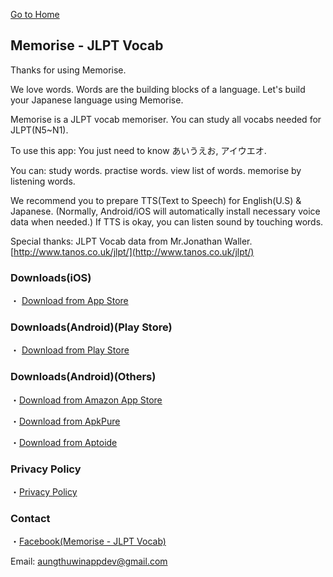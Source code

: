 [Go to Home](https://atwappdev.github.io) 

## Memorise - JLPT Vocab
Thanks for using Memorise.

We love words.
Words are the building blocks of a language.
Let's build your Japanese language using Memorise.

Memorise is a JLPT vocab memoriser.
You can study all vocabs needed for JLPT(N5~N1).

To use this app:
You just need to know 
あいうえお, アイウエオ.

You can:
study words.
practise words.
view list of words.
memorise by listening words.

We recommend you to prepare TTS(Text to Speech) for English(U.S) & Japanese.
(Normally, Android/iOS will automatically install necessary voice data when needed.)
If TTS is okay, you can listen sound by touching words.

Special thanks:
JLPT Vocab data from Mr.Jonathan Waller.
[http://www.tanos.co.uk/jlpt/](http://www.tanos.co.uk/jlpt/)

### Downloads(iOS)
・ [Download from App Store](https://apps.apple.com/app/id1611173052)

### Downloads(Android)(Play Store)
・ [Download from Play Store](https://play.google.com/store/apps/details?id=com.atwappdev.memorise)

### Downloads(Android)(Others)
・[Download from Amazon App Store](https://www.amazon.com/gp/product/B09ZVQ8J9Z)


・[Download from ApkPure](https://apkpure.com/memorise-jlpt-vocab/com.atwappdev.memorise)


・[Download from Aptoide](https://memorise.en.aptoide.com/app)

### Privacy Policy
・[Privacy Policy](https://atwappdev.github.io/memorise_privacy_policy)

### Contact
・[Facebook(Memorise - JLPT Vocab)](https://www.facebook.com/memoriseJlptVocab)

Email: aungthuwinappdev@gmail.com 
